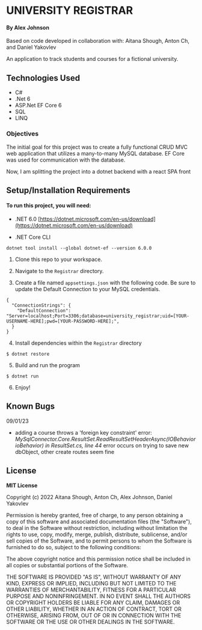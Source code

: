 # UNIVERSITY REGISTRAR

#### By Alex Johnson
Based on code developed in collaboration with: Aitana Shough, Anton Ch, and Daniel Yakovlev

An application to track students and courses for a fictional university.

## Technologies Used

* C#
* .Net 6
* ASP.Net EF Core 6
* SQL
* LINQ

### Objectives 

The initial goal for this project was to create a fully functional CRUD MVC web application that utilizes a many-to-many MySQL database. EF Core was used for communication with the database.

Now, I am splitting the project into a dotnet backend with a react SPA front

## Setup/Installation Requirements

#### To run this project, you will need:
* .NET 6.0
[https://dotnet.microsoft.com/en-us/download](https://dotnet.microsoft.com/en-us/download)

* .NET Core CLI
```
dotnet tool install --global dotnet-ef --version 6.0.0
```

1. Clone this repo to your workspace.

2. Navigate to the `Registrar` directory.

3. Create a file named `appsettings.json` with the following code. Be sure to update the Default Connection to your MySQL credentials.
```
{
  "ConnectionStrings": {
    "DefaultConnection": "Server=localhost;Port=3306;database=university_registrar;uid=[YOUR-USERNAME-HERE];pwd=[YOUR-PASSWORD-HERE];",
  }
}
```

4. Install dependencies within the `Registrar` directory
```
$ dotnet restore
````

5. Build and run the program 
 ```
 $ dotnet run
 ```

6. Enjoy!


## Known Bugs
09/01/23
* adding a course throws a 'foreign key constraint' error: *MySqlConnector.Core.ResultSet.ReadResultSetHeaderAsync(IOBehavior ioBehavior) in ResultSet.cs, line 44*
error occurs on trying to save new dbObject, other create routes seem fine


## License

**MIT License**

Copyright (c) 2022 Aitana Shough, Anton Ch, Alex Johnson, Daniel Yakovlev

Permission is hereby granted, free of charge, to any person obtaining a copy of this software and associated documentation files (the "Software"), to deal in the Software without restriction, including without limitation the rights to use, copy, modify, merge, publish, distribute, sublicense, and/or sell copies of the Software, and to permit persons to whom the Software is furnished to do so, subject to the following conditions:

The above copyright notice and this permission notice shall be included in all copies or substantial portions of the Software.

THE SOFTWARE IS PROVIDED "AS IS", WITHOUT WARRANTY OF ANY KIND, EXPRESS OR IMPLIED, INCLUDING BUT NOT LIMITED TO THE WARRANTIES OF MERCHANTABILITY, FITNESS FOR A PARTICULAR PURPOSE AND NONINFRINGEMENT. IN NO EVENT SHALL THE AUTHORS OR COPYRIGHT HOLDERS BE LIABLE FOR ANY CLAIM, DAMAGES OR OTHER LIABILITY, WHETHER IN AN ACTION OF CONTRACT, TORT OR OTHERWISE, ARISING FROM, OUT OF OR IN CONNECTION WITH THE SOFTWARE OR THE USE OR OTHER DEALINGS IN THE SOFTWARE.
